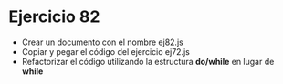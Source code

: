 # Ejercicio 82

- Crear un documento con el nombre ej82.js
- Copiar y pegar el código del ejercicio ej72.js
- Refactorizar el código utilizando la estructura **do/while** en lugar de **while**
